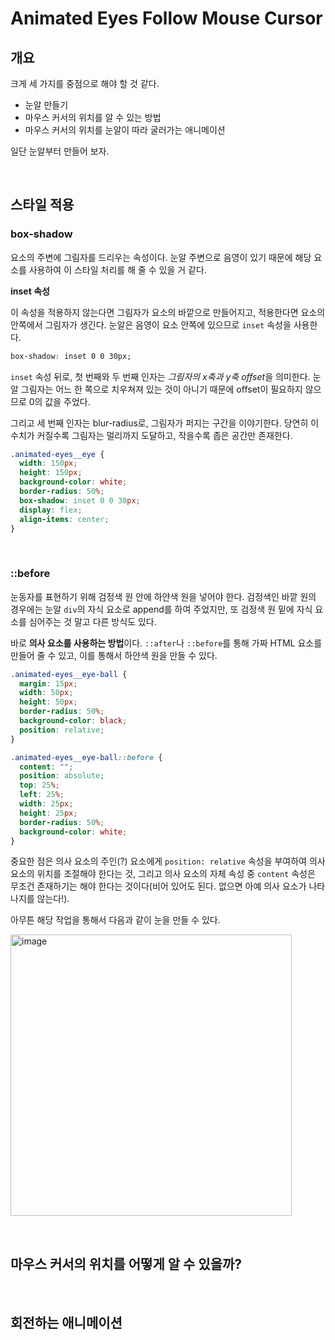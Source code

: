 # Animated Eyes Follow Mouse Cursor


## 개요

크게 세 가지를 중점으로 해야 할 것 같다.

- 눈알 만들기
- 마우스 커서의 위치를 알 수 있는 방법
- 마우스 커서의 위치를 눈알이 따라 굴러가는 애니메이션

일단 눈알부터 만들어 보자.

<br/>

## 스타일 적용

### box-shadow

요소의 주변에 그림자를 드리우는 속성이다. 눈알 주변으로 음영이 있기 때문에 해당 요소를 사용하여 이 스타일 처리를 해 줄 수 있을 거 같다. 

**inset 속성**

이 속성을 적용하지 않는다면 그림자가 요소의 바깥으로 만들어지고, 적용한다면 요소의 안쪽에서 그림자가 생긴다. 눈알은 음영이 요소 안쪽에 있으므로 `inset` 속성을 사용한다.

``` css
box-shadow: inset 0 0 30px;
```

`inset` 속성 뒤로, 첫 번째와 두 번째 인자는 *그림자의 x축과 y축 offset*을 의미한다. 눈알 그림자는 어느 한 쪽으로 치우쳐져 있는 것이 아니기 때문에 offset이 필요하지 않으므로 0의 값을 주었다. 

그리고 세 번째 인자는 blur-radius로, 그림자가 퍼지는 구간을 이야기한다. 당연히 이 수치가 커질수록 그림자는 멀리까지 도달하고, 작을수록 좁은 공간만 존재한다.



``` css
.animated-eyes__eye {
  width: 150px;
  height: 150px;
  background-color: white;
  border-radius: 50%;
  box-shadow: inset 0 0 30px;
  display: flex;
  align-items: center;
}
```

<br/>

### ::before

눈동자를 표현하기 위해 검정색 원 안에 하얀색 원을 넣어야 한다. 검정색인 바깥 원의 경우에는 눈알 `div`의 자식 요소로 append를 하여 주었지만, 또 검정색 원 밑에 자식 요소를 심어주는 것 말고 다른 방식도 있다. 

바로 **의사 요소를 사용하는 방법**이다. `::after`나 `::before`를 통해 가짜 HTML 요소를 만들어 줄 수 있고, 이를 통해서 하얀색 원을 만들 수 있다.

```css
.animated-eyes__eye-ball {
  margin: 15px;
  width: 50px;
  height: 50px;
  border-radius: 50%;
  background-color: black;
  position: relative;
}

.animated-eyes__eye-ball::before {
  content: "";
  position: absolute;
  top: 25%;
  left: 25%;
  width: 25px;
  height: 25px;
  border-radius: 50%;
  background-color: white;
}
```

중요한 점은 의사 요소의 주인(?) 요소에게 `position: relative` 속성을 부여하여 의사 요소의 위치를 조절해야 한다는 것, 그리고 의사 요소의 자체 속성 중 `content` 속성은 무조건 존재하기는 해야 한다는 것이다(비어 있어도 된다. 없으면 아예 의사 요소가 나타나지를 않는다!).

아무튼 해당 작업을 통해서 다음과 같이 눈을 만들 수 있다.

<img width="450" alt="image" src="https://user-images.githubusercontent.com/93521799/205493182-712ef274-c983-40d7-84a4-7c236cd3ef80.png"></img>


<br/>

## 마우스 커서의 위치를 어떻게 알 수 있을까?

<br/>

## 회전하는 애니메이션